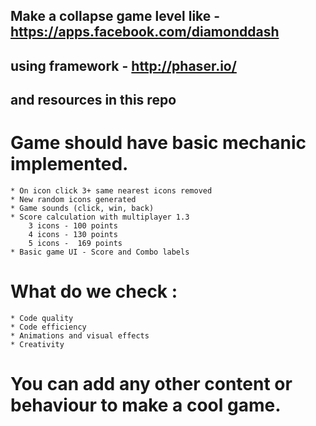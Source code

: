 ## Make a collapse game level like -  https://apps.facebook.com/diamonddash
## using framework -   http://phaser.io/
## and resources in this repo

# Game should have basic mechanic implemented.
	* On icon click 3+ same nearest icons removed
	* New random icons generated
	* Game sounds (click, win, back)
	* Score calculation with multiplayer 1.3
		3 icons - 100 points
		4 icons - 130 points
		5 icons -  169 points
	* Basic game UI - Score and Combo labels

# What do we check :
	* Code quality 
	* Code efficiency
	* Animations and visual effects
	* Creativity

# You can add any other content or behaviour to make a cool game.